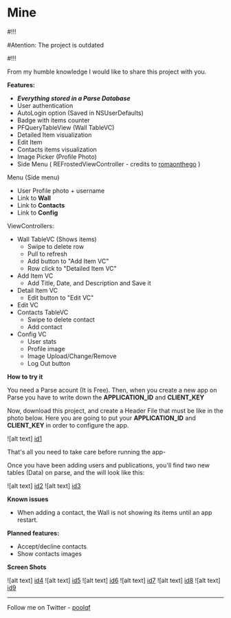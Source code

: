 Mine
========

#!!!

#Atention: The project is outdated

#!!!



From my humble knowledge I would like to share this project with you.

**Features:**

* ***Everything stored in a Parse Database***
* User authentication
* AutoLogin option (Saved in NSUserDefaults)
* Badge with items counter
* PFQueryTableView (Wall TableVC)
* Detailed Item visualization
* Edit Item
* Contacts items visualization
* Image Picker (Profile Photo)
* Side Menu ( REFrostedViewController - credits to [romaonthego](https://github.com/romaonthego/REFrostedViewController) )

Menu (Side menu)

* User Profile photo + username
* Link to **Wall**
* Link to **Contacts**
* Link to **Config**

ViewControllers:

* Wall TableVC (Shows items)
	* Swipe to delete row
	* Pull to refresh
	* Add button to "Add Item VC"
	* Row click to "Detailed Item VC"
* Add Item VC
	* Add Title, Date, and Description and Save it
* Detail Item VC
	* Edit button to "Edit VC"
* Edit VC
* Contacts TableVC
	* Swipe to delete contact
	* Add contact
* Config VC
	* User stats
	* Profile image
	* Image Upload/Change/Remove
	* Log Out button
	
**How to try it**

You need a Parse acount (It is Free). Then, when you create a new app on Parse you have to write down the **APPLICATION_ID** and **CLIENT_KEY**

Now, download this project, and create a Header File that must be like in the photo below. Here you are going to put your **APPLICATION_ID** and **CLIENT_KEY** in order to configure the app.

![alt text] [id1]

[id1]:http://s10.postimg.org/n1dal6njt/Captura_de_pantalla_2014_10_03_a_la_s_19_58_25.png "AppUtilities.h" 

That's all you need to take care before running the app-

Once you have been adding users and publications, you'll find two new tables (Data) on parse, and the will look like this:

![alt text] [id2]
![alt text] [id3]

[id2]:http://s17.postimg.org/t1osvr2cv/Captura_de_pantalla_2014_10_03_a_la_s_20_01_23.png "User table"
[id3]:http://s27.postimg.org/ax4ls5en7/Captura_de_pantalla_2014_10_03_a_la_s_20_02_31.png "Items table"



**Known issues**

* When adding a contact, the Wall is not showing its items until an app restart.

**Planned features:**

* Accept/decline contacts
* Show contacts images


**Screen Shots**


![alt text] [id4]
![alt text] [id5]
![alt text] [id6]
![alt text] [id7]
![alt text] [id8]
![alt text] [id9]

[id4]:http://s23.postimg.org/cpuvhvskb/i_OS_Simulator_Screen_Shot_03_10_2014_20_15_00.png
[id5]:http://s27.postimg.org/4nwb1uy5f/i_OS_Simulator_Screen_Shot_03_10_2014_20_14_23.png
[id6]:http://s13.postimg.org/lp7v9niav/i_OS_Simulator_Screen_Shot_03_10_2014_20_15_07.png
[id7]:http://s29.postimg.org/90rmsh953/i_OS_Simulator_Screen_Shot_03_10_2014_20_15_35.png
[id8]:http://s24.postimg.org/avxqlfml1/i_OS_Simulator_Screen_Shot_03_10_2014_20_13_57.png
[id9]:http://s28.postimg.org/narjszyvx/i_OS_Simulator_Screen_Shot_03_10_2014_20_14_18.png



___

Follow me on Twitter - [poolqf](https://twitter.com/poolqf)
